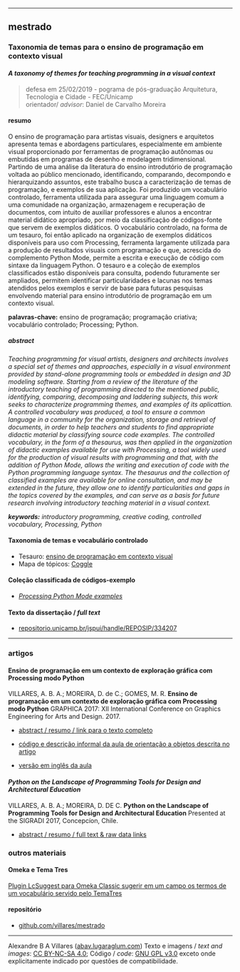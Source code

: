 ----

## mestrado

### Taxonomia de temas para o ensino de programação em contexto visual

#### *A taxonomy of themes for teaching programming in a visual context*

> defesa em 25/02/2019 - pograma de pós-graduação Arquitetura, Tecnologia e Cidade - FEC/Unicamp <br>
> orientador/ *advisor*: Daniel de Carvalho Moreira <br>

#### resumo

O ensino de programação para artistas visuais, designers e arquitetos apresenta temas e abordagens particulares, especialmente em ambiente visual proporcionado por ferramentas de programação autônomas ou embutidas em programas de desenho e modelagem tridimensional. Partindo de uma análise da literatura do ensino introdutório de programação voltada ao público mencionado, identificando, comparando, decompondo e hierarquizando assuntos, este trabalho busca a caracterização de temas de programação, e exemplos de sua aplicação. Foi produzido um vocabulário controlado, ferramenta utilizada para assegurar uma linguagem comum a uma comunidade na organização, armazenagem e recuperação de documentos, com intuito de auxiliar professores e alunos a encontrar material didático apropriado, por meio da classificação de códigos-fonte que servem de exemplos didáticos. O vocabulário controlado, na forma de um tesauro, foi então aplicado na organização de exemplos didáticos disponíveis para uso com Processing, ferramenta largamente utilizada para a produção de resultados visuais com programação e que, acrescida do complemento Python Mode, permite a escrita e execução de código com sintaxe da linguagem Python. O tesauro e a coleção de exemplos classificados estão disponíveis para consulta, podendo futuramente ser ampliados, permitem identificar particularidades e lacunas nos temas atendidos pelos exemplos e servir de base para futuras pesquisas envolvendo material para ensino introdutório de programação em um contexto visual.

**palavras-chave:** ensino de programação; programação criativa; vocabulário controlado; Processing; Python.

##### *abstract*

<i>Teaching programming for visual artists, designers and architects involves a special set of themes and approaches, especially in a visual environment provided by stand-alone programming tools or embedded in design and 3D modeling software. Starting from a review of the literature of the introductory teaching of programming directed to the mentioned public, identifying, comparing, decomposing and laddering subjects, this work seeks to characterize programming themes, and examples of its aplicattion. A controlled vocabulary was produced, a tool to ensure a common language in a community for the organization, storage and retrieval of documents, in order to help teachers and students to find appropriate didactic material by classifying source code examples. The controlled vocabulary, in the form of a thesaurus, was then applied in the organization of didactic examples available for use with Processing, a tool widely used for the production of visual results with programming and that, with the addition of  Python Mode, allows the writing and execution of code with the Python programming language syntax. The thesaurus and the collection of classified examples are available for online consultation, and may be extended in the future, they allow one to identify particularities and gaps in the topics covered by the examples, and can serve as a basis for future research involving introductory teaching material in a visual context.</i>

<i>**keywords:** introductory programming, creative coding, controlled vocabulary, Processing, Python</i>

#### Taxonomia de temas e vocabulário controlado

* Tesauro: [ensino de programação em contexto visual](http://www.lugaralgum.com/tematres/vocab/index.php)
* Mapa de tópicos: [Coggle](https://coggle.it/diagram/XCqHK58wsD6Q7T4a/t/ensino-de-programa%C3%A7%C3%A3o-em-contexto-visual)


#### Coleção classificada de códigos-exemplo

* [*Processing Python Mode examples*](http://www.lugaralgum.com/omeka-c/collections/show/1)

#### Texto da dissertação / *full text*

* [repositorio.unicamp.br/jspui/handle/REPOSIP/334207](http://repositorio.unicamp.br/jspui/handle/REPOSIP/334207) <br>

----

### artigos

#### Ensino de programação em um contexto de exploração gráfica com Processing modo Python

VILLARES, A. B. A.; MOREIRA, D. de C.; GOMES, M. R. **Ensino de programação em um contexto de exploração gráfica com Processing modo Python** GRAPHICA 2017: XII International Conference on Graphics Engineering for Arts and Design. 2017.

 * [abstract / resumo / link para o texto completo](https://abav.lugaralgum.com//mestrado/VILLARES_MOREIRA_GOMES_GRAPHICA_2017) 

 * [código e descrição informal da aula de orientação a objetos descrita no artigo](https://abav.lugaralgum.com/mestrado/bandeirinhas/)

 * [versão em inglês da aula](https://medium.com/@villares/object-orientation-with-bandeirinhas-part-1-7-7765ab596d95)

#### *Python on the Landscape of Programming Tools for Design and Architectural Education*

VILLARES, A. B. A.; MOREIRA, D. DE C. **Python on the Landscape of Programming Tools for Design and Architectural Education** Presented at the SIGRADI 2017, Concepcíon, Chile.

* [abstract / resumo / full text & raw data links](https://abav.lugaralgum.com/mestrado/VILLARES_MOREIRA_SIGRADI_2017)

### outros materiais

#### Omeka e Tema Tres

[Plugin LcSuggest para Omeka Classic sugerir em um campo os termos de um vocabulário servido pelo TemaTres](https://abav.lugaralgum.com/mestrado/Omeka-LcSuggest-integration-TemaTres)

#### repositório

 * [github.com/villares/mestrado](https://github.com/villares/mestrado)

----
Alexandre B A Villares ([abav.lugaraglum.com](https://abav.lugaralgum.com)) Texto e imagens / *text and images*:  [CC BY-NC-SA 4.0](https://creativecommons.org/licenses/by-nc-sa/4.0/); Código / *code*: [GNU GPL v3.0](https://www.gnu.org/licenses/gpl-3.0.en.html) exceto onde explicitamente indicado por questões de compatibilidade.
